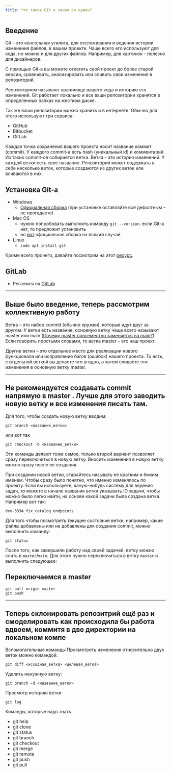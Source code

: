```yaml
---
title: Что такое Git и зачем он нужен?
---
```


## Введение
Git &ndash; это консольная утилита, для отслеживания и ведения истории изменения файлов, в вашем проекте. Чаще всего его используют для кода, но можно и для других файлов. Например, для картинок - полезно для дизайнеров.

С помощью Git-a вы можете откатить свой проект до более старой версии, сравнивать, анализировать или сливать свои изменения в репозиторий.

Репозиторием называют хранилище вашего кода и историю его изменений. Git работает локально и все ваши репозитории хранятся в определенных папках на жестком диске.

Так же ваши репозитории можно хранить и в интернете. Обычно для этого используют три сервиса:
* GitHub
* Bitbucket
* GitLab


Каждая точка сохранения вашего проекта носит название коммит (commit). У каждого commit-a есть hash (уникальный id) и комментарий. Из таких commit-ов собирается ветка. Ветка - это история изменений. У каждой ветки есть свое название. Репозиторий может содержать в себе несколько веток, которые создаются из других веток или вливаются в них.


## Установка Git-а

* Windows
  * [Официальная сборка](https://git-scm.com/download/win) (при установке оставляйте всё дефолтным &ndash; не прогадаете)
* Mac OS
  * нужно попробовать выполнить команду `git --version`. если Git-а нет, то предложит установить
  * но [вот](https://git-scm.com/download/mac) официальная сборка на всякий случай
* Linux
  * `sudo apt install git`

Кроме всего прочего, давайте посмотрим на этот [ресурс](https://githowto.com/setup).

## GitLab

* Регаемся на [GitLab](https://gitlab.com/)

--------

 ## Выше было введение, теперь рассмотрим коллективную работу


Ветка &ndash; это набор commit (обычно кружки), которые идут друг за другом. У ветки есть название, основную ветку чаще всего называют master или main ([Почему master повсеместно заменяется на main?](https://habr.com/ru/news/t/506876/)). Если говорить простыми словами, то ветка master &ndash; это наш проект.

Другие ветки &ndash; это отдельное место для реализации нового функционала или исправление багов (ошибок) нашего проекта. То есть, с отдельной веткой вы делаете что угодно, а затем сливаете эти изменения в основную ветку master.

--------------------------------------------------------------------------------
Не рекомендуется создавать commit напрямую в master . Лучше для этого заводить новую ветку и все изменения писать там.
--------------------------------------------------------------------------------


Для того, чтобы создать новую ветку вводим:

```console
git branch <название_ветки>
```

или вот так

```console
git checkout -b <название_ветки>
```

Эти команды делают тоже самое, только второй вариант позволяет сразу переключиться в новую ветку. Вносить изменения в новую ветку можно сразу после ее создания.


При создании новой ветки, старайтесь называть ее кратким и ёмким именем. Чтобы сразу было понятно, что именно изменялось по проекту. Если вы используете, какую-нибудь систему для ведения задач, то можете в начале названия ветки указывать ID задачи, чтобы можно было легко найти, на основе какой задачи была создана ветка. Например вот так:

`dev-3334_fix_catalog_endpoints`


Для того чтобы посмотреть текущее состояние ветки, например, какие файлы добавлены или не добавлены для создания commit, можно выполнить команду:
```console
git status
```

После того, как завершили работу над своей задачей, ветку можно слить в `master`/`main`. Для этого нужно переключиться в ветку `master` и выполнить следующее:


## Переключаемся в master
```console
git pull origin master
git push
```


----------------------------------------------------------------------
Теперь склонировать репозитрий ещё раз и смоделировать как происходила бы работа вдвоем, коммитя в две директории на локальном компе
----------------------------------------------------------------------


Вспомогательные команды
Просмотреть изменения относительно двух веток можно командой:
```console
git diff <исходная_ветка> <целевая_ветка>
```

Удалить ненужную ветку:
```console
git branch -d <название_ветки>
```

Просмотр историю ветки:
```console
git log
```

Команды, которые надо знать
* git help
* git clone
* git status
* git branch
* git checkout
* git merge
* git remote
* git push
* git pull

